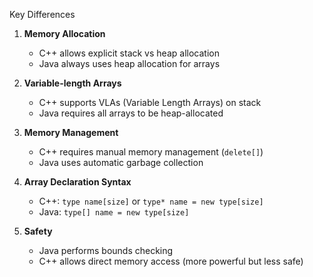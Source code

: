 Key Differences

1. **Memory Allocation**
   - C++ allows explicit stack vs heap allocation
   - Java always uses heap allocation for arrays

2. **Variable-length Arrays**
   - C++ supports VLAs (Variable Length Arrays) on stack
   - Java requires all arrays to be heap-allocated

3. **Memory Management**
   - C++ requires manual memory management (`delete[]`)
   - Java uses automatic garbage collection

4. **Array Declaration Syntax**
   - C++: `type name[size]` or `type* name = new type[size]`
   - Java: `type[] name = new type[size]`

5. **Safety**
   - Java performs bounds checking
   - C++ allows direct memory access (more powerful but less safe)
